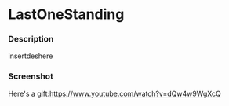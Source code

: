 <h1> LastOneStanding</h1> 

<h3>Description</h3>

<p>
  insertdeshere
</p>

<h3>Screenshot</h3>

Here's a gift:https://www.youtube.com/watch?v=dQw4w9WgXcQ
